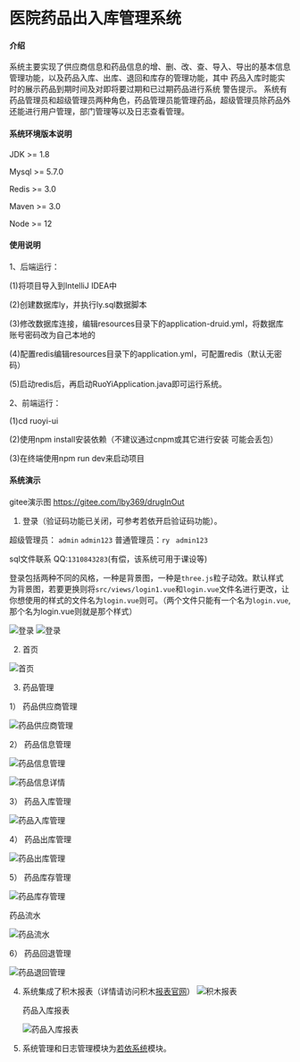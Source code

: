 # 医院药品出入库管理系统

#### 介绍
系统主要实现了供应商信息和药品信息的增、删、改、查、导入、导出的基本信息管理功能，以及药品入库、出库、退回和库存的管理功能，其中 药品入库时能实时的展示药品到期时间及对即将要过期和已过期药品进行系统 警告提示。
系统有药品管理员和超级管理员两种角色，药品管理员能管理药品，超级管理员除药品外还能进行用户管理，部门管理等以及日志查看管理。

#### 系统环境版本说明
JDK >= 1.8 

Mysql >= 5.7.0

Redis >= 3.0

Maven >= 3.0

Node >= 12

#### 使用说明

1、后端运行：

(1)将项目导入到IntelliJ IDEA中

(2)创建数据库ly，并执行ly.sql数据脚本

(3)修改数据库连接，编辑resources目录下的application-druid.yml，将数据库账号密码改为自己本地的

(4)配置redis编辑resources目录下的application.yml，可配置redis（默认无密码）

(5)启动redis后，再启动RuoYiApplication.java即可运行系统。

2、前端运行：

(1)cd ruoyi-ui

(2)使用npm install安装依赖（不建议通过cnpm或其它进行安装 可能会丢包）

(3)在终端使用npm run dev来启动项目


#### 系统演示
gitee演示图
https://gitee.com/lby369/drugInOut

1.  登录（验证码功能已关闭，可参考若依开启验证码功能）。

超级管理员： `admin` `admin123` 普通管理员：`ry`  ` admin123`

sql文件联系 QQ:`1310843283`(有偿，该系统可用于课设等)

登录包括两种不同的风格，一种是背景图，一种是`three.js`粒子动效。默认样式为背景图，若要更换则将`src/views/login1.vue`和`login.vue`文件名进行更改，让你想使用的样式的文件名为`login.vue`则可。（两个文件只能有一个名为`login.vue`,那个名为login.vue则就是那个样式）

![登录](yanshitu/login.png)
![登录](yanshitu/login1.png)


2.  首页


![首页](yanshitu/shouye.png)


3.  药品管理

  1） 药品供应商管理  

![药品供应商管理](yanshitu/gongyingshang.png)

  2） 药品信息管理

![药品信息管理](yanshitu/xinxi.png)

![药品信息详情](yanshitu/xinxidetail.png)

  3） 药品入库管理

![药品入库管理](yanshitu/ruku.png)

  4） 药品出库管理

![药品出库管理](yanshitu/chuku.png)

  5） 药品库存管理

![药品库存管理](yanshitu/kucun.png)

药品流水

![药品流水](yanshitu/liushuizhang.png)  

6） 药品回退管理

![药品退回管理](yanshitu/tuihui.png)

4. 系统集成了积木报表（详情请访问积木[报表官网](http://www.jimureport.com/)）
   ![积木报表](yanshitu/jimu.png)

   药品入库报表

   ![药品入库报表](yanshitu/rukubaobiao.png)

5. 系统管理和日志管理模块为[若依系统](http://www.ruoyi.vip/)模块。
